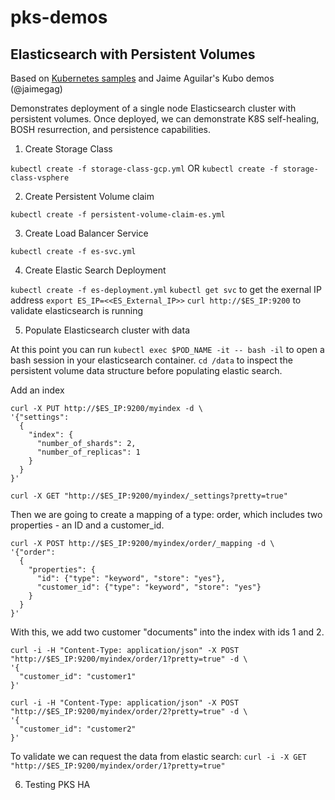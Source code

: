 # pks-demos

## Elasticsearch with Persistent Volumes

Based on [Kubernetes samples](https://github.com/kubernetes/examples/tree/master/staging/elasticsearch) and Jaime Aguilar's Kubo demos (@jaimegag)

Demonstrates deployment of a single node Elasticsearch cluster with persistent volumes. Once deployed, we can demonstrate K8S self-healing, BOSH resurrection, and persistence capabilities.

1. Create Storage Class

`kubectl create -f storage-class-gcp.yml` OR
`kubectl create -f storage-class-vsphere`

2. Create Persistent Volume claim

`kubectl create -f persistent-volume-claim-es.yml`

3. Create Load Balancer Service

`kubectl create -f es-svc.yml`

4. Create Elastic Search Deployment

`kubectl create -f es-deployment.yml`
`kubectl get svc` to get the exernal IP address
`export ES_IP=<<ES_External_IP>>`
`curl http://$ES_IP:9200` to validate elasticsearch is running

5. Populate Elasticsearch cluster with data

At this point you can run `kubectl exec $POD_NAME -it -- bash -il` to open a bash session in your elasticsearch container.
`cd /data` to inspect the persistent volume data structure before populating elastic search.

Add an index
```
curl -X PUT http://$ES_IP:9200/myindex -d \
'{"settings":
  {
    "index": {
      "number_of_shards": 2,
      "number_of_replicas": 1
    }
  }
}'
```

`curl -X GET "http://$ES_IP:9200/myindex/_settings?pretty=true"`

Then we are going to create a mapping of a type: order, which includes two properties - an ID and a customer_id.
```
curl -X POST http://$ES_IP:9200/myindex/order/_mapping -d \
'{"order":
  {
    "properties": {
      "id": {"type": "keyword", "store": "yes"},
      "customer_id": {"type": "keyword", "store": "yes"}
    }
  }
}'
```
With this, we add two customer "documents" into the index with ids 1 and 2.
```
curl -i -H "Content-Type: application/json" -X POST "http://$ES_IP:9200/myindex/order/1?pretty=true" -d \
'{
  "customer_id": "customer1"
}'

curl -i -H "Content-Type: application/json" -X POST "http://$ES_IP:9200/myindex/order/2?pretty=true" -d \
'{
  "customer_id": "customer2"
}'
```

To validate we can request the data from elastic search:
`curl -i -X GET "http://$ES_IP:9200/myindex/order/1?pretty=true"`

6. Testing PKS HA
